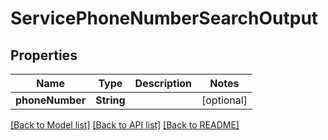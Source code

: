 # ServicePhoneNumberSearchOutput

## Properties
Name | Type | Description | Notes
------------ | ------------- | ------------- | -------------
**phoneNumber** | **String** |  | [optional] 

[[Back to Model list]](../README.md#documentation-for-models) [[Back to API list]](../README.md#documentation-for-api-endpoints) [[Back to README]](../README.md)



